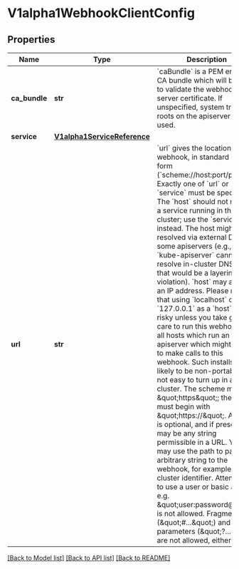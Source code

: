 # V1alpha1WebhookClientConfig

## Properties
Name | Type | Description | Notes
------------ | ------------- | ------------- | -------------
**ca_bundle** | **str** | &#x60;caBundle&#x60; is a PEM encoded CA bundle which will be used to validate the webhook&#39;s server certificate. If unspecified, system trust roots on the apiserver are used. | [optional] 
**service** | [**V1alpha1ServiceReference**](V1alpha1ServiceReference.md) |  | [optional] 
**url** | **str** | &#x60;url&#x60; gives the location of the webhook, in standard URL form (&#x60;scheme://host:port/path&#x60;). Exactly one of &#x60;url&#x60; or &#x60;service&#x60; must be specified.  The &#x60;host&#x60; should not refer to a service running in the cluster; use the &#x60;service&#x60; field instead. The host might be resolved via external DNS in some apiservers (e.g., &#x60;kube-apiserver&#x60; cannot resolve in-cluster DNS as that would be a layering violation). &#x60;host&#x60; may also be an IP address.  Please note that using &#x60;localhost&#x60; or &#x60;127.0.0.1&#x60; as a &#x60;host&#x60; is risky unless you take great care to run this webhook on all hosts which run an apiserver which might need to make calls to this webhook. Such installs are likely to be non-portable, i.e., not easy to turn up in a new cluster.  The scheme must be \&quot;https\&quot;; the URL must begin with \&quot;https://\&quot;.  A path is optional, and if present may be any string permissible in a URL. You may use the path to pass an arbitrary string to the webhook, for example, a cluster identifier.  Attempting to use a user or basic auth e.g. \&quot;user:password@\&quot; is not allowed. Fragments (\&quot;#...\&quot;) and query parameters (\&quot;?...\&quot;) are not allowed, either. | [optional] 

[[Back to Model list]](../README.md#documentation-for-models) [[Back to API list]](../README.md#documentation-for-api-endpoints) [[Back to README]](../README.md)


